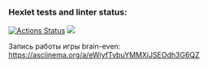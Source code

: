 ### Hexlet tests and linter status:
[![Actions Status](https://github.com/Alexandr071990/python-project-49/workflows/hexlet-check/badge.svg)](https://github.com/Alexandr071990/python-project-49/actions)
<a href="https://codeclimate.com/github/Alexandr071990/python-project-49/maintainability"><img src="https://api.codeclimate.com/v1/badges/4b9361ea8167b6ce9a3b/maintainability" /></a>

Запись работы игры brain-even:
https://asciinema.org/a/eWiyfTvbuYMMXiJSEOdh3G6QZ